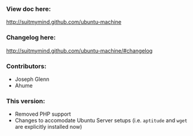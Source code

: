### View doc here:

http://suitmymind.github.com/ubuntu-machine


### Changelog here:

http://suitmymind.github.com/ubuntu-machine/#changelog


### Contributors:

- Joseph Glenn
- Ahume


### This version:

- Removed PHP support
- Changes to accomodate Ubuntu Server setups (i.e. `aptitude` and `wget` are explicitly installed now)
